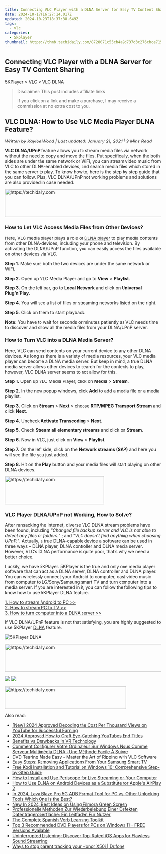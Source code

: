 ```yaml
---
title: Connecting VLC Player with a DLNA Server for Easy TV Content Sharing
date: 2024-10-17T16:27:14.017Z
updated: 2024-10-23T18:37:38.649Z
tags:
  - vlc
categories:
  - 5kplayer
thumbnail: https://thmb.techidaily.com/8728071c55cb4a9d737d3c276cbce71523d45848bd43ebfc7e5000f0a5d34387.jpg
---
```


## Connecting VLC Player with a DLNA Server for Easy TV Content Sharing

[5KPlayer](https://tools.techidaily.com/5kplayer/products/) \> [VLC](https://tools.techidaily.com/5kplayer/products/) \> VLC DLNA

>  Disclaimer: This post includes affiliate links
>
>  If you click on a link and make a purchase, I may receive a commission at no extra cost to you.
>

## VLC DLNA: How to Use VLC Media Player DLNA Feature?

 _Written by [Kaylee Wood](https://www.quora.com/profile/Amanda-Hu-21) | Last updated: January 21, 2021 | 3 Mins Read_

**VLC DLNA/UPnP** feature allows you to stream media files via network without the need to copy and move the files. Put specifically, when the both sides are under the same network or WiFi, you can stream video music from VLC to other DLNA-enabled devices, and search media files which stored in the same server to play. To know how to, here is the step by step guide that you can follow. Plus, VLC DLNA/UPnP not working problems and solutions are also provided in case needed.

<!-- affiliate ads begin -->
<a href="https://imp.i357552.net/c/5597632/994842/11832" target="_top" id="994842">
  <img src="//a.impactradius-go.com/display-ad/11832-994842" border="0" alt="https://techidaily.com" width="728" height="90"/>
</a>
<img height="0" width="0" src="https://imp.i357552.net/i/5597632/994842/11832" style="position:absolute;visibility:hidden;" border="0" />
<!-- affiliate ads end -->

### How to Let VLC Access Media Files from Other Devices?

Here, VLC media player plays a role of [DLNA player](https://tools.techidaily.com/5kplayer/dlna/) to play media contents from other DLNA-devices, including your phone and television. By activating the DLNA/UPnP function, you can easily access the files available on other devices via VLC.

**Step 1.** Make sure both the two devices are under the same network or WiFi.

**Step 2.** Open up VLC Media Player and go to **View** \> **Playlist**.

**Step 3.** On the left bar, go to **Local Network** and click on **Universal Plug’n’Play**.

**Step 4.** You will see a list of files or streaming networks listed on the right.

**Step 5.** Click on them to start playback.

**Note:** You have to wait for seconds or minutes patiently as VLC needs time to discover and show all the media files from your DLNA/UPnP server.

### How to Turn VLC into a DLNA Media Server?

Here, VLC can send contents on your current device to any other DLNA devices. As long as there is a variety of media resources, your VLC media player can become a DLNA media server. But keep in mind, a true DLNA media server allows other devices to search for the contents to play, however, VLC DLNA server seems to not allow for this.

**Step 1.** Open up VLC Media Player, click on **Media** \> **Stream**.

**Step 2.** In the new popup windows, click **Add** to add a media file or a media playlist.

**Step 3.** Click on **Stream** \> **Next** \> choose **RTP/MPEG Transport Stream** and click **Next**.

**Step 4.** Uncheck **Activate Transcoding** \> **Next**.

**Step 5.** Check **Stream all elementary streams** and click on **Stream**.

**Step 6.** Now in VLC, just click on **View** \> **Playlist**.

**Step 7.** On the left side, click on the **Network streams (SAP)** and here you will see the file you just added.

**Step 8.** Hit on the **Play** button and your media files will start playing on other DLNA devices.

<!-- affiliate ads begin -->
<a href="https://aligracehair.sjv.io/c/5597632/2135415/19272" target="_top" id="2135415">
  <img src="//a.impactradius-go.com/display-ad/19272-2135415" border="0" alt="https://techidaily.com" width="320" height="90"/>
</a>
<img height="0" width="0" src="https://aligracehair.sjv.io/i/5597632/2135415/19272" style="position:absolute;visibility:hidden;" border="0" />
<!-- affiliate ads end -->

### VLC Player DLNA/UPnP not Working, How to Solve?

After ransacking the internet, diverse VLC DLNA stream problems have been found, including _"Changed file backup server and VLC is not able to detect any files or folders."_ ; and _"VLC doesn’t find anything when choosing UPnP."_. Actually, a true DLNA-capable device a software can be used in three ways – DLNA player, DLNA controller and DLNA media server. However, VLC’s DLNA performance is quite poor, that’s why we need a better choice.

Luckily, we have 5KPlayer. 5KPlayer is the true and only one media player software that can act as a DLNA server, DLNA controller and DLNA player. You can wirelessly connect your Android to computer, cast video music from computer to LG/Sony/Samsung smart TV and turn computer into a media server. If you are interested in it, you can follow the following tips to know how to use 5KPlayer DLNA feature.

[1\. How to stream Android to PC >>](https://tools.techidaily.com/5kplayer/dlna/)  
[2\. How to stream PC to TV >>](https://tools.techidaily.com/5kplayer/dlna/)  
[3\. How to turn computer into a DLNA server >>](https://tools.techidaily.com/5kplayer/dlna/)

If VLC DLNA/UPnP feature is not that satisfying, you are highly suggested to use 5KPlayer [DLNA](https://tools.techidaily.com/5kplayer/dlna/) feature.

![5KPlayer DLNA](https://www.5kplayer.com/vlc/../dlna/img/2-copy.png) 

<!-- affiliate ads begin -->
<a href="https://25home.pxf.io/c/5597632/2148649/16836" target="_top" id="2148649">
  <img src="//a.impactradius-go.com/display-ad/16836-2148649" border="0" alt="https://techidaily.com" width="720" height="90"/>
</a>
<img height="0" width="0" src="https://25home.pxf.io/i/5597632/2148649/16836" style="position:absolute;visibility:hidden;" border="0" />
<!-- affiliate ads end -->

[![](https://www.5kplayer.com/vlc/../button/freedownwhitewin.png)](https://tools.techidaily.com/5kplayer/products/) [![](https://www.5kplayer.com/vlc/../button/freedownbackmac.png)](https://tools.techidaily.com/5kplayer/products/)

<!-- affiliate ads begin -->
<a href="https://aligracehair.sjv.io/c/5597632/2135417/19272" target="_top" id="2135417">
  <img src="//a.impactradius-go.com/display-ad/19272-2135417" border="0" alt="https://techidaily.com" width="392" height="72"/>
</a>
<img height="0" width="0" src="https://aligracehair.sjv.io/i/5597632/2135417/19272" style="position:absolute;visibility:hidden;" border="0" />
<!-- affiliate ads end -->

<ins class="adsbygoogle"
     style="display:block"
     data-ad-format="autorelaxed"
     data-ad-client="ca-pub-7571918770474297"
     data-ad-slot="1223367746"></ins>

<ins class="adsbygoogle"
     style="display:block"
     data-ad-client="ca-pub-7571918770474297"
     data-ad-slot="8358498916"
     data-ad-format="auto"
     data-full-width-responsive="true"></ins>

<span class="atpl-alsoreadstyle">Also read:</span>
<div><ul>
<li><a href="https://facebook-record-videos.techidaily.com/new-2024-approved-decoding-the-cost-per-thousand-views-on-youtube-for-successful-earning/"><u>[New] 2024 Approved Decoding the Cost Per Thousand Views on YouTube for Successful Earning</u></a></li>
<li><a href="https://youtube-web.techidaily.com/approved-how-to-craft-eye-catching-youtubes-end-titles/"><u>2024 Approved How to Craft Eye-Catching YouTubes End Titles</u></a></li>
<li><a href="https://extra-lessons.techidaily.com/benefits-vs-drawbacks-in-vr-technology/"><u>Benefits vs Drawbacks in VR Technology</u></a></li>
<li><a href="https://media-tips.techidaily.com/comment-configurer-votre-ordinateur-sur-windows-nous-comme-serveur-multimedia-dlna-une-methode-facile-a-suivre/"><u>Comment Configurer Votre Ordinateur Sur Windows Nous Comme Serveur Multimédia DLNA : Une Méthode Facile À Suivre</u></a></li>
<li><a href="https://media-tips.techidaily.com/dvd-tearing-made-easy-master-the-art-of-ripping-with-vlc-software/"><u>DVD Tearing Made Easy - Master the Art of Ripping with VLC Software</u></a></li>
<li><a href="https://tech-recovery.techidaily.com/easy-steps-removing-applications-from-your-samsung-smart-tv/"><u>Easy Steps: Removing Applications From Your Samsung Smart TV</u></a></li>
<li><a href="https://media-tips.techidaily.com/free-kodi-installation-and-tutorial-on-windows-10-comprehensive-step-by-step-guide/"><u>Free Kodi Installation and Tutorial on Windows 10: Comprehensive Step-by-Step Guide</u></a></li>
<li><a href="https://media-tips.techidaily.com/how-to-install-and-use-periscope-for-live-streaming-on-your-computer/"><u>How to Install and Use Periscope for Live Streaming on Your Computer</u></a></li>
<li><a href="https://media-tips.techidaily.com/how-to-use-dlna-on-android-devices-as-a-substitute-for-apples-airplay-2/"><u>How to Use DLNA on Android Devices as a Substitute for Apple's AirPlay 2</u></a></li>
<li><a href="https://android-frp.techidaily.com/in-2024-lava-blaze-pro-5g-adb-format-tool-for-pc-vs-other-unlocking-tools-which-one-is-the-best-by-drfone-android/"><u>In 2024, Lava Blaze Pro 5G ADB Format Tool for PC vs. Other Unlocking Tools Which One is the Best?</u></a></li>
<li><a href="https://ai-editing-video.techidaily.com/new-in-2024-best-ideas-on-using-filmora-green-screen/"><u>New In 2024, Best Ideas on Using Filmora Green Screen</u></a></li>
<li><a href="https://win-remarkable.techidaily.com/professionelle-methoden-zur-wiederbelebung-einer-defekten-datentrageroberflache-ein-leitfaden-fur-nutzer/"><u>Professionelle Methoden Zur Wiederbelebung Einer Defekten Datenträgeroberfläche: Ein Leitfaden Für Nutzer</u></a></li>
<li><a href="https://mondly-stories.techidaily.com/the-complete-spanish-verb-learning-toolkit/"><u>The Complete Spanish Verb Learning Toolkit</u></a></li>
<li><a href="https://media-tips.techidaily.com/top-3-recommended-dvd-players-for-pcs-on-windows-11-free-versions-available/"><u>Top 3 Recommended DVD Players for PCs on Windows 11 - FREE Versions Available</u></a></li>
<li><a href="https://media-tips.techidaily.com/uninterrupted-listening-discover-top-rated-ios-apps-for-flawless-sound-streaming/"><u>Uninterrupted Listening: Discover Top-Rated iOS Apps for Flawless Sound Streaming</u></a></li>
<li><a href="https://android-location-track.techidaily.com/ways-to-stop-parent-tracking-your-honor-x50i-drfone-by-drfone-virtual-android/"><u>Ways to stop parent tracking your Honor X50i | Dr.fone</u></a></li>
</ul></div>


